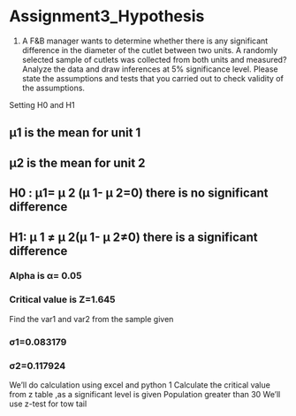 # Assignment3_Hypothesis
1)
     A F&B manager wants to determine whether there is any significant difference in the diameter of the cutlet between two units. A randomly selected sample of cutlets was collected from both units and measured? Analyze the data and draw inferences at 5% significance level. Please state the assumptions and tests that you carried out to check validity of the assumptions.


Setting H0 and H1
## µ1 is the mean for unit 1
## µ2 is the mean for unit 2
## H0 : µ1= µ 2 (µ 1- µ 2=0) there is no significant difference
## H1: µ 1 ≠ µ 2(µ 1- µ 2≠0) there is a significant difference
### Alpha is α= 0.05
### Critical value is  Z=1.645
Find the var1 and var2 from the sample given 
### σ1=0.083179
### σ2=0.117924

We’ll do calculation using excel and python 
 1[](image/excel.png)
Calculate the critical value from z table ,as a significant level is given
Population greater than 30 We’ll use z-test for tow tail 

